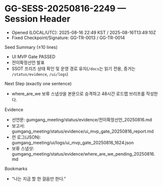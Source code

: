 # GG-SESS-20250816-2249 — Session Header

- Opened (LOCAL/UTC): 2025-08-16 22:49 KST / 2025-08-16T13:49:10Z
- Fixed Checkpoint/Signature: GG-TR-0013 / GG-TR-0014

Seed Summary (≤10 lines)
- UI MVP Gate PASSED
- 전이확정선언 발표
- SSOT 프리즈 상태 확인 및 운영 경로 유지(`/docs`는 읽기 전용, 증거는 `/status/evidence`, `/ui/logs`)

Next Step (exactly one sentence)
- where_are_we 보류 스냅샷을 본문으로 승격하고 48시간 로드맵 브리프를 작성한다.

Evidence
- 선언문: gumgang_meeting/status/evidence/전이확정선언_20250816.md
- 보고서: gumgang_meeting/status/evidence/ui_mvp_gate_20250816_report.md
- 런 로그(JSON): gumgang_meeting/ui/logs/ui_mvp_gate_20250816_1624.json
- 보류 스냅샷: gumgang_meeting/status/evidence/where_are_we_pending_20250816.md

Bookmarks
- “나는 지금 할 한 걸음만 한다.”